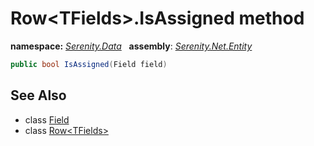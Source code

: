 # Row&lt;TFields&gt;.IsAssigned method
**namespace:** *[Serenity.Data](../../README.md#serenity.data-namespace)*   **assembly**: *[Serenity.Net.Entity](../../README.md)*

```csharp
public bool IsAssigned(Field field)
```

## See Also

* class [Field](../Field.md)
* class [Row&lt;TFields&gt;](../Row-1.md)